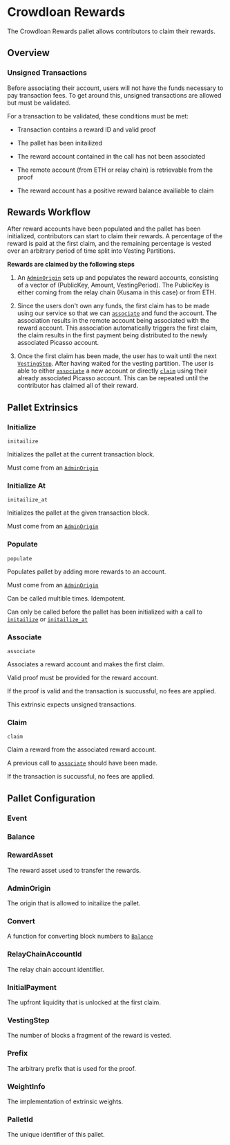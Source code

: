 # Crowdloan Rewards

The Crowdloan Rewards pallet allows contributors to claim their rewards.

## Overview

### Unsigned Transactions

Before associating their account, users will not have the funds necessary to pay 
transaction fees. To get around this, unsigned transactions are allowed but must 
be validated.

For a transaction to be validated, these conditions must be met:

* Transaction contains a reward ID and valid proof

* The pallet has been initailized

* The reward account contained in the call has not been associated

* The remote account (from ETH or relay chain) is retrievable from the proof

* The reward account has a positive reward balance availiable to claim

## Rewards Workflow

After reward accounts have been populated and the pallet has been initialized, 
contributors can start to claim their rewards. A percentage of the reward is 
paid at the first claim, and the remaining percentage is vested over an 
arbitrary period of time split into Vesting Partitions.

**Rewards are claimed by the following steps**

1. An [`AdminOrigin`](#adminorigin) sets up and populates the reward accounts, 
  consisting of a vector of (PublicKey, Amount, VestingPeriod). The PublicKey is 
  either coming from the relay chain (Kusama in this case) or from ETH.

2. Since the users don't own any funds, the first claim has to be made using our 
  service so that we can [`associate`](#associate) and fund the account. The 
  association results in the remote account being associated with the reward 
  account. This association automatically triggers the first claim, the claim 
  results in the first payment being distributed to the newly associated Picasso 
  account.

3. Once the first claim has been made, the user has to wait until the next 
  [`VestingStep`](#vestingstep). After having waited for the vesting partition. 
  The user is able to either [`associate`](#associate) a new account or directly 
  [`claim`](#claim) using their already associated Picasso account. This can be 
  repeated until the contributor has claimed all of their reward.

## Pallet Extrinsics

### Initialize

`initailize`

Initializes the pallet at the current transaction block.

Must come from an [`AdminOrigin`](#adminorigin)

### Initialize At

`initailize_at`

Initializes the pallet at the given transaction block.

Must come from an [`AdminOrigin`](#adminorigin)

### Populate 

`populate`

Populates pallet by adding more rewards to an account.

Must come from an [`AdminOrigin`](#adminorigin)

Can be called multible times. Idempotent.

Can only be called before the pallet has been initialized with a call to 
[`initailize`](#initailize) or [`initailize_at`](#initailize-at)

### Associate

`associate`

Associates a reward account and makes the first claim.

Valid proof must be provided for the reward account.

If the proof is valid and the transaction is succussful, no fees are applied.

This extrinsic expects unsigned transactions.

### Claim

`claim`

Claim a reward from the associated reward account.

A previous call to [`associate`](#associate) should have been made.

If the transaction is succussful, no fees are applied.

## Pallet Configuration

### Event

### Balance

### RewardAsset

The reward asset used to transfer the rewards.

### AdminOrigin

The origin that is allowed to initailize the pallet.

### Convert

A function for converting block numbers to [`Balance`](#balace)

### RelayChainAccountId

The relay chain account identifier.

### InitialPayment

The upfront liquidity that is unlocked at the first claim.

### VestingStep

The number of blocks a fragment of the reward is vested.

### Prefix

The arbitrary prefix that is used for the proof.

### WeightInfo 

The implementation of extrinsic weights.

### PalletId

The unique identifier of this pallet.
